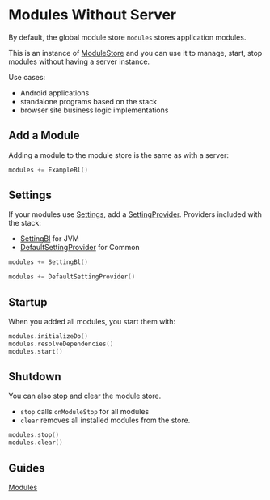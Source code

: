 # Modules Without Server

By default, the global module store `modules` stores application modules.

This is an instance of [ModuleStore](/core/core/src/commonMain/kotlin/zakadabar/stack/module/ModuleStore.kt)
and you can use it to manage, start, stop modules without having a server instance.

Use cases:

- Android applications
- standalone programs based on the stack
- browser site business logic implementations

## Add a Module

Adding a module to the module store is the same as with a server:

```kotlin
modules += ExampleBl()
```

## Settings

If your modules use [Settings](/doc/guides/backend/Settings.md), add a
[SettingProvider](/core/core/src/commonMain/kotlin/zakadabar/stack/setting/SettingProvider.kt). Providers 
included with the stack:

- [SettingBl](/core/core/src/jvmMain/kotlin/zakadabar/stack/backend/setting/SettingBl.kt) for JVM
- [DefaultSettingProvider](/core/core/src/commonMain/kotlin/zakadabar/stack/setting/DefaultSettingProvider.kt) for Common

```kotlin
modules += SettingBl()
```

```kotlin
modules += DefaultSettingProvider()
```

## Startup

When you added all modules, you start them with:

```kotlin
modules.initializeDb()
modules.resolveDependencies()
modules.start()
```

## Shutdown

You can also stop and clear the module store. 

- `stop` calls `onModuleStop` for all modules
- `clear` removes all installed modules from the store.

```kotlin
modules.stop()
modules.clear()
```

## Guides

[Modules](/doc/guides/common/Modules.md)